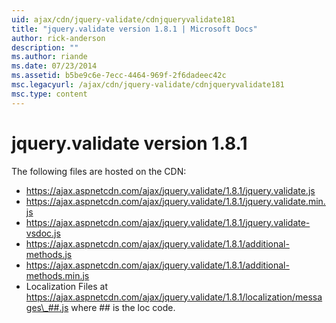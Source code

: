 ```yaml
---
uid: ajax/cdn/jquery-validate/cdnjqueryvalidate181
title: "jquery.validate version 1.8.1 | Microsoft Docs"
author: rick-anderson
description: ""
ms.author: riande
ms.date: 07/23/2014
ms.assetid: b5be9c6e-7ecc-4464-969f-2f6dadeec42c
msc.legacyurl: /ajax/cdn/jquery-validate/cdnjqueryvalidate181
msc.type: content
---
```

# jquery.validate version 1.8.1

The following files are hosted on the CDN:

- https://ajax.aspnetcdn.com/ajax/jquery.validate/1.8.1/jquery.validate.js
- https://ajax.aspnetcdn.com/ajax/jquery.validate/1.8.1/jquery.validate.min.js
- https://ajax.aspnetcdn.com/ajax/jquery.validate/1.8.1/jquery.validate-vsdoc.js
- https://ajax.aspnetcdn.com/ajax/jquery.validate/1.8.1/additional-methods.js
- https://ajax.aspnetcdn.com/ajax/jquery.validate/1.8.1/additional-methods.min.js
- Localization Files at https://ajax.aspnetcdn.com/ajax/jquery.validate/1.8.1/localization/messages\_##.js where ## is the loc code.

